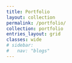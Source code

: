 ```yaml
---
title: Portfolio
layout: collection
permalink: /portfolio/
collection: portfolio
entries_layout: grid
classes: wide
# sidebar:
#   nav: "blogs"
---
```


